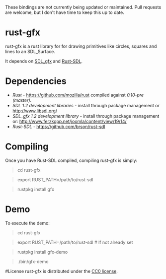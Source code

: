 These bindings are not currently being updated or maintained.
Pull requests are welcome, but I don't have time to keep this up to date.

# rust-gfx

rust-gfx is a rust library for for drawing primitives like circles, squares and lines to an SDL_Surface.

It depends on [SDL_gfx](http://www.ferzkopp.net/Software/SDL_gfx-2.0/Docs/html/index.html) and [Rust-SDL](https://github.com/brson/rust-sdl).

# Dependencies

* *Rust* - https://github.com/mozilla/rust compiled against *0.10-pre (master)*.
* *SDL 1.2 development libraries* - install through package management or http://www.libsdl.org/
* *SDL_gfx 1.2 development library* - install through package management or: http://www.ferzkopp.net/joomla/content/view/19/14/
* *Rust-SDL* - https://github.com/brson/rust-sdl

# Compiling
Once you have Rust-SDL compiled, compiling rust-gfx is simply:

> cd rust-gfx

> export RUST_PATH=/path/to/rust-sdl

> rustpkg install gfx

# Demo
To execute the demo:

> cd rust-gfx

> export RUST_PATH=/path/to/rust-sdl # If not already set

> rustpkg install gfx-demo

> ./bin/gfx-demo

#License
rust-gfx is distributed under the [CC0 license](http://creativecommons.org/publicdomain/zero/1.0/).
